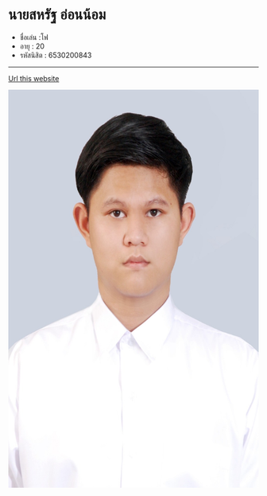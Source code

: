 # นายสหรัฐ อ่อนน้อม
- ชื่อเล่น :โฟ
- อายุ : 20
- รหัสนิสิต : 6530200843
---


[Url this website](https://saharat4444.github.io/)

<p align="center">
  <img src="S__29573134.jpg" width="600" height="800" alt="student">
</p>
